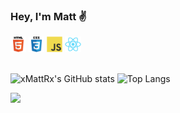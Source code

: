 


### Hey, I'm Matt ✌  <br>
<div>
<img src="https://raw.githubusercontent.com/devicons/devicon/master/icons/html5/html5-original-wordmark.svg" width="5%" alt="HTML">
<img src="https://raw.githubusercontent.com/devicons/devicon/master/icons/css3/css3-original-wordmark.svg" width="5%" alt="CSS">
<img src="https://raw.githubusercontent.com/devicons/devicon/master/icons/javascript/javascript-original.svg" width="5%" alt="Javascript"> 
<img src="https://raw.githubusercontent.com/devicons/devicon/master/icons/react/react-original.svg" width="5%" alt="ReactJS"><br><br>
<div>

![xMattRx's GitHub stats](https://github-readme-stats.vercel.app/api?username=xMattRx&show_icons=true&theme=dark)
![Top Langs](https://github-readme-stats.vercel.app/api/top-langs/?username=xMattRx&layout=compact&theme=dark)
</div>

[![](https://camo.githubusercontent.com/c00f87aeebbec37f3ee0857cc4c20b21fefde8a96caf4744383ebfe44a47fe3f/68747470733a2f2f696d672e736869656c64732e696f2f62616467652f2d4c696e6b6564496e2d2532333030373742353f7374796c653d666f722d7468652d6261646765266c6f676f3d6c696e6b6564696e266c6f676f436f6c6f723d7768697465)](https://www.linkedin.com/in/matthew-nascimento-5753246a)

